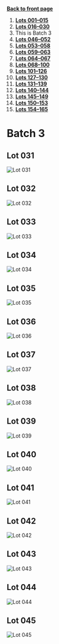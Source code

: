 [**Back to front page**](/README.md)
1.  [**Lots 001&ndash;015**](./Batch-01.md)
2.  [**Lots 016&ndash;030**](./Batch-02.md)
3.  This is Batch 3
4.  [**Lots 046&ndash;052**](./Batch-04.md)
5.  [**Lots 053&ndash;058**](./Batch-05.md)
6.  [**Lots 059&ndash;063**](./Batch-06.md)
7.  [**Lots 064&ndash;067**](./Batch-07.md)
8.  [**Lots 068&ndash;100**](./Batch-08.md)
9.  [**Lots 101&ndash;126**](./Batch-09.md)
10. [**Lots 127&ndash;130**](./Batch-10.md)
11. [**Lots 131&ndash;139**](./Batch-11.md)
12. [**Lots 140&ndash;144**](./Batch-12.md)
13. [**Lots 145&ndash;149**](./Batch-13.md)
14. [**Lots 150&ndash;153**](./Batch-14.md)
15. [**Lots 154&ndash;165**](./Batch-15.md)

# Batch 3
<section>
    <h2>Lot 031</h2>
    <img src="../pic/train-031.jpg" alt="Lot 031">
</section>
<section>
    <h2>Lot 032</h2>
    <img src="../pic/train-032.jpg" alt="Lot 032">
</section>
<section>
    <h2>Lot 033</h2>
    <img src="../pic/train-033.jpg" alt="Lot 033">
</section>
<section>
    <h2>Lot 034</h2>
    <img src="../pic/train-034.jpg" alt="Lot 034">
</section>
<section>
    <h2>Lot 035</h2>
    <img src="../pic/train-035.jpg" alt="Lot 035">
</section>
<section>
    <h2>Lot 036</h2>
    <img src="../pic/train-036.jpg" alt="Lot 036">
</section>
<section>
    <h2>Lot 037</h2>
    <img src="../pic/train-037.jpg" alt="Lot 037">
</section>
<section>
    <h2>Lot 038</h2>
    <img src="../pic/train-038.jpg" alt="Lot 038">
</section>
<section>
    <h2>Lot 039</h2>
    <img src="../pic/train-039.jpg" alt="Lot 039">
</section>
<section>
    <h2>Lot 040</h2>
    <img src="../pic/train-040.jpg" alt="Lot 040">
</section>
<section>
    <h2>Lot 041</h2>
    <img src="../pic/train-041.jpg" alt="Lot 041">
</section>
<section>
    <h2>Lot 042</h2>
    <img src="../pic/train-042.jpg" alt="Lot 042">
</section>
<section>
    <h2>Lot 043</h2>
    <img src="../pic/train-043.jpg" alt="Lot 043">
</section>
<section>
    <h2>Lot 044</h2>
    <img src="../pic/train-044.jpg" alt="Lot 044">
</section>
<section>
    <h2>Lot 045</h2>
    <img src="../pic/train-045.jpg" alt="Lot 045">
</section>